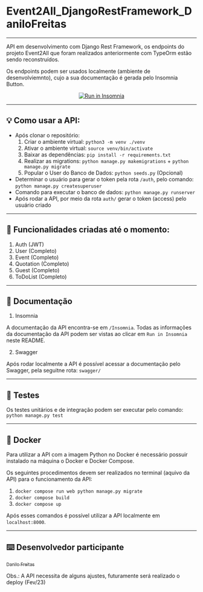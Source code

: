 # Event2All_DjangoRestFramework_DaniloFreitas

---

API em desenvolvimento com Django Rest Framework, os endpoints do projeto Event2All que foram realizados anteriormente com TypeOrm estão sendo reconstruídos. 

Os endpoints podem ser usados localmente (ambiente de desenvolviemnto), cujo a sua documentação é gerada pelo Insomnia Button.

<p align="center">
<a href="https://insomnia.rest/run/?label=API%20Event2All%20-%20Django%20Rest%20Framework%20-%20Danilo%20Freitas&uri=https%3A%2F%2Fraw.githubusercontent.com%2Fdanilojpfreitas%2FEvent2All_DjangoRestFramework_DaniloFreitas%2Fmain%2FInsomnia%2FInsomnia_2023-02-01.json" target="_blank"><img src="https://insomnia.rest/images/run.svg" alt="Run in Insomnia"></a>
</p>

---
## :bulb: Como usar a API:
  - Após clonar o repositório:
      1) Criar o ambiente virtual: `python3 -m venv ./venv`
      2) Ativar o ambiente virtual: `source venv/bin/activate`
      3) Baixar as dependências: `pip install -r requirements.txt`
      4) Realizar as migrations: `python manage.py makemigrations` + `python manage.py migrate`
      5) Popular o User do Banco de Dados: `python seeds.py` (Opcional)
  - Determinar o usuário para gerar o token pela rota `/auth`, pelo comando: `python manage.py createsuperuser` 
  - Comando para executar o banco de dados: `python manage.py runserver`
  - Após rodar a API, por meio da rota `auth/` gerar o token (access) pelo usuário criado 
  
---
## :memo: Funcionalidades criadas até o momento: 

1. Auth (JWT)
2. User (Completo)
3. Event (Completo)
4. Quotation (Completo)
5. Guest (Completo)
6. ToDoList (Completo)

---
## :page_with_curl: Documentação

1) Insomnia

  A documentação da API encontra-se em `/Insomnia`.
  Todas as informações da documentação da API podem ser vistas ao clicar em `Run in Insomnia` neste README.   

2) Swagger

Após rodar localmente a API é possível acessar a documentação pelo Swagger, pela seguitne rota: `swagger/`

---
## :test_tube: Testes

Os testes unitários e de integração podem ser executar pelo comando: `python manage.py test`

---
## :whale2: Docker

Para utilizar a API com a imagem Python no Docker é necessário possuir instalado na máquina o Docker e Docker Compose.

Os seguintes procedimentos devem ser realizados no terminal (aquivo da API) para o funcionamento da API:

  1) `docker compose run web python manage.py migrate`
  2) `docker compose build`
  3) `docker compose up`

Após esses comandos é possível utilizar a API localmente em `localhost:8000`.

---

## :keyboard: Desenvolvedor participante
 
[<sub>Danilo Freitas</sub>](https://github.com/danilojpfreitas)  

Obs.: A API necessita de alguns ajustes, futuramente será realizado o deploy (Fev/23)
